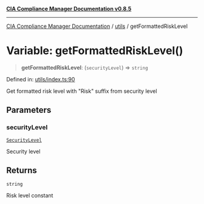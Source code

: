 [**CIA Compliance Manager Documentation v0.8.5**](../../README.md)

***

[CIA Compliance Manager Documentation](../../modules.md) / [utils](../README.md) / getFormattedRiskLevel

# Variable: getFormattedRiskLevel()

> **getFormattedRiskLevel**: (`securityLevel`) => `string`

Defined in: [utils/index.ts:90](https://github.com/Hack23/cia-compliance-manager/blob/4f2006283e1cd56feb8daea1f810b2bc8c1b1d1b/src/utils/index.ts#L90)

Get formatted risk level with "Risk" suffix from security level

## Parameters

### securityLevel

[`SecurityLevel`](../../index/type-aliases/SecurityLevel.md)

Security level

## Returns

`string`

Risk level constant
